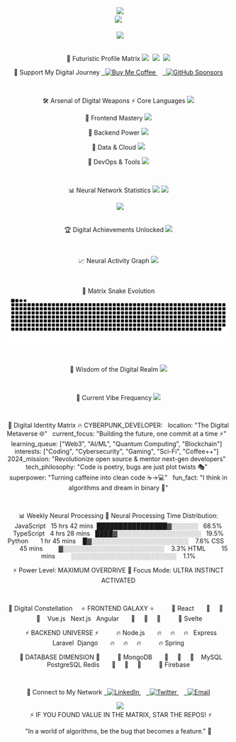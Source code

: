 <div align="center">
  <img src="https://capsule-render.vercel.app/api?type=waving&color=gradient&height=120&section=header&theme=dark&customColorList=08872B,3094FF,C06EFF" />
</div>

<div align="center">
  <img src="https://github.com/7oSkaaa/7oSkaaa/blob/main/Images/about_me.gif?raw=true" width="180px">
  <br><br>
  <img src="https://readme-typing-svg.demolab.com?font=JetBrains+Mono&size=32&duration=2500&pause=800&color=C06EFF&center=true&vCenter=true&width=700&height=100&lines=⚡+Cyberpunk+Developer;🌐+Full-Stack+Architect;🔥+Digital+Alchemist;💎+Code+Samurai;🚀+Innovation+Engineer;✨+Future+Builder">
</div>

<div align="center">
  

🌈 Futuristic Profile Matrix
<img src="https://komarev.com/ghpvc/?username=dihaxn&label=MATRIX+VISITORS&color=08872B&style=for-the-badge&abbreviated=true&labelColor=0a0a0a"> 
<img src="https://img.shields.io/github/followers/dihaxn?logo=github&style=for-the-badge&color=C06EFF&labelColor=0a0a0a&label=FOLLOWERS"> 
<img src="https://img.shields.io/github/stars/dihaxn?logo=github&style=for-the-badge&color=3094FF&labelColor=0a0a0a&label=STARS">

</div>

<div align="center">

🎯 Support My Digital Journey
<a href="https://www.buymeacoffee.com/ihanlaknukl" target="_blank">
  <img src="https://img.shields.io/badge/☕%20FUEL%20MY%20CODE-C06EFF?style=for-the-badge&logo=buymeacoffee&logoColor=white&labelColor=0a0a0a" alt="Buy Me Coffee" />
</a>&nbsp;&nbsp;
<a href="https://github.com/sponsors/dihaxn" target="_blank">
  <img src="https://img.shields.io/badge/💎%20SPONSOR%20DREAMS-08872B?style=for-the-badge&logo=githubsponsors&logoColor=white&labelColor=0a0a0a" alt="GitHub Sponsors" />
</a>

</div>

<div align="center">
  

🛠️ Arsenal of Digital Weapons
⚡ Core Languages
<img src="https://skillicons.dev/icons?i=cpp,cs,java,js,ts,python,php,go,rust,kotlin&theme=dark&perline=10">

🎨 Frontend Mastery
<img src="https://skillicons.dev/icons?i=react,vue,nextjs,angular,svelte,html,css,tailwind,bootstrap,sass&theme=dark&perline=10">

🔧 Backend Power
<img src="https://skillicons.dev/icons?i=nodejs,express,laravel,spring,flask,django,fastapi,graphql,nestjs,prisma&theme=dark&perline=10">

💾 Data & Cloud
<img src="https://skillicons.dev/icons?i=mongodb,mysql,postgresql,redis,firebase,aws,gcp,azure,docker,kubernetes&theme=dark&perline=10">

🚀 DevOps & Tools
<img src="https://skillicons.dev/icons?i=git,github,gitlab,figma,postman,jenkins,linux,vscode,vim,bash&theme=dark&perline=10">

</div>

<div align="center">
  

📊 Neural Network Statistics
<img src="https://github-readme-stats.vercel.app/api?username=dihaxn&show_icons=true&theme=dark&bg_color=0A0A0A&title_color=C06EFF&icon_color=08872B&text_color=FFFFFF&border_color=3094FF&border_radius=20&hide_border=false&include_all_commits=true&count_private=true&custom_title=⚡%20Neural%20Stats" width="49%">
<img src="https://github-readme-streak-stats.herokuapp.com?user=dihaxn&theme=dark&background=0A0A0A&border=3094FF&stroke=08872B&dates=C06EFF&ring=3094FF&fire=C06EFF&currStreakNum=FFFFFF&sideNums=FFFFFF&currStreakLabel=08872B&border_radius=20" width="49%">

</div>

<div align="center">
  <img src="https://github-readme-stats.vercel.app/api/top-langs?username=dihaxn&layout=compact&theme=dark&bg_color=0A0A0A&title_color=C06EFF&text_color=FFFFFF&border_color=3094FF&border_radius=20&hide_border=false&langs_count=12&card_width=700&custom_title=🔥%20Code%20Matrix">
</div>

<div align="center">
  

🏆 Digital Achievements Unlocked
<img src="https://github-profile-trophy.vercel.app/?username=dihaxn&theme=dark&no-frame=false&no-bg=false&margin-w=6&row=2&column=4&title=Stars,Followers,Commits,Repositories,PullRequest,Issues,MultiLanguage,Experience">

</div>

<div align="center">
  

📈 Neural Activity Graph
<img src="https://github-readme-activity-graph.vercel.app/graph?username=dihaxn&theme=react-dark&bg_color=0A0A0A&color=C06EFF&line=3094FF&point=08872B&area=true&hide_border=true&custom_title=⚡%20Coding%20Neural%20Activity">

</div>

<div align="center">
  

🐍 Matrix Snake Evolution
<img src="https://raw.githubusercontent.com/Platane/snk/output/github-contribution-grid-snake-dark.svg" alt="Snake animation">

</div>

<div align="center">
  

💭 Wisdom of the Digital Realm
<img src="https://quotes-github-readme.vercel.app/api?type=horizontal&theme=dark&border_color=3094FF&quote_color=C06EFF">

</div>

<div align="center">
  

🎵 Current Vibe Frequency
<img src="https://spotify-recently-played-readme.vercel.app/api?user=your_spotify_username&count=3&width=700">

</div>

<div align="center">
  

🌟 Digital Identity Matrix
🔥 CYBERPUNK_DEVELOPER:
  location: "The Digital Metaverse 🌐"
  current_focus: "Building the future, one commit at a time ⚡"
  learning_queue: ["Web3", "AI/ML", "Quantum Computing", "Blockchain"]
  interests: ["Coding", "Cybersecurity", "Gaming", "Sci-Fi", "Coffee++"]
  2024_mission: "Revolutionize open source & mentor next-gen developers"
  tech_philosophy: "Code is poetry, bugs are just plot twists 🎭"
  superpower: "Turning caffeine into clean code ☕→💻"
  fun_fact: "I think in algorithms and dream in binary 🤖"

</div>

<div align="center">
  

📊 Weekly Neural Processing
🧠 Neural Processing Time Distribution:
JavaScript   15 hrs 42 mins  ████████████████▓░░░░░░   68.5%
TypeScript   4 hrs 28 mins   ████▓░░░░░░░░░░░░░░░░░░░   19.5%
Python       1 hr 45 mins    █▓░░░░░░░░░░░░░░░░░░░░░░    7.6%
CSS          45 mins         ▓░░░░░░░░░░░░░░░░░░░░░░░    3.3%
HTML         15 mins         ░░░░░░░░░░░░░░░░░░░░░░░░    1.1%

⚡ Power Level: MAXIMUM OVERDRIVE
🎯 Focus Mode: ULTRA INSTINCT ACTIVATED

</div>

<div align="center">
  

🌌 Digital Constellation
    ⭐ FRONTEND GALAXY ⭐
         🌟 React
      🌟     🌟     🌟
   Vue.js   Next.js   Angular
      🌟     🌟     🌟
         🌟 Svelte

    ⚡ BACKEND UNIVERSE ⚡
         🔥 Node.js
      🔥     🔥     🔥
  Express  Laravel  Django
      🔥     🔥     🔥
         🔥 Spring

    💎 DATABASE DIMENSION 💎
         💾 MongoDB
      💾     💾     💾
   MySQL  PostgreSQL Redis
      💾     💾     💾
         💾 Firebase

</div>

<div align="center">
  

🚀 Connect to My Network
<a href="https://linkedin.com/in/dihaxn" target="_blank">
  <img src="https://img.shields.io/badge/🌐%20NEURAL%20LINK-08872B?style=for-the-badge&logo=linkedin&logoColor=white&labelColor=0a0a0a" alt="LinkedIn" />
</a>&nbsp;&nbsp;
<a href="https://twitter.com/dihaxn" target="_blank">
  <img src="https://img.shields.io/badge/🐦%20TWEET%20MATRIX-C06EFF?style=for-the-badge&logo=twitter&logoColor=white&labelColor=0a0a0a" alt="Twitter" />
</a>&nbsp;&nbsp;
<a href="mailto:your.email@domain.com">
  <img src="https://img.shields.io/badge/📧%20QUANTUM%20MAIL-3094FF?style=for-the-badge&logo=gmail&logoColor=white&labelColor=0a0a0a" alt="Email" />
</a>

</div>

<div align="center">
  <img src="https://capsule-render.vercel.app/api?type=waving&color=gradient&height=120&section=footer&theme=dark&customColorList=08872B,3094FF,C06EFF" />
</div>

<div align="center">
  
⚡ IF YOU FOUND VALUE IN THE MATRIX, STAR THE REPOS! ⚡

"In a world of algorithms, be the bug that becomes a feature." 🌈

</div>
